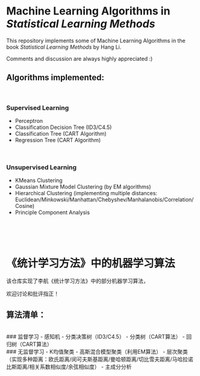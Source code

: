# Machine Learning Algorithms in *Statistical Learning Methods*

This repository implements some of Machine Learning Algorithms in the book *Statistical Learning Methods* by Hang Li.

Comments and discussion are always highly appreciated :)

## Algorithms implemented:

<br/>

### Supervised Learning

- Perceptron 
- Classification Decision Tree (ID3/C4.5)
- Classification Tree (CART Algorithm)
- Regression Tree (CART Algorithm)

<br/>

### Unsupervised Learning

- KMeans Clustering
- Gaussian Mixture Model Clustering (by EM algorithms) 
- Hierarchical Clustering (implementing multiple distances: Euclidean/Minkowski/Manhattan/Chebyshev/Manhalanobis/Correlation/Cosine)
- Principle Component Analysis

<br/> <br/> <br/> 


# 《统计学习方法》中的机器学习算法

该仓库实现了李航《统计学习方法》中的部分机器学习算法，

欢迎讨论和批评指正！

## 算法清单：
<br/>
### 监督学习
- 感知机
- 分类决策树（ID3/C4.5）
- 分类树（CART算法）
- 回归树（CART算法）
<br/>
### 无监督学习
- K均值聚类
- 高斯混合模型聚类（利用EM算法）
- 层次聚类（实现多种距离：欧氏距离/闵可夫斯基距离/曼哈顿距离/切比雪夫距离/马哈拉诺比斯距离/相关系数相似度/余弦相似度）
- 主成分分析
